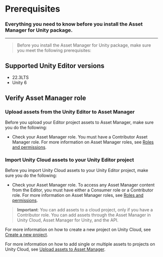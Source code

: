 # Prerequisites

### Everything you need to know before you install the Asset Manager for Unity package.

---

> Before you install the Asset Manager for Unity package, make sure you meet the following prerequisites:

## Supported Unity Editor versions

- 22.3LTS
- Unity 6

## Verify Asset Manager role

### Upload assets from the Unity Editor to Asset Manager

Before you upload your Editor project assets to Asset Manager, make sure you do the following:

- Check your Asset Manager role. You must have a Contributor Asset Manager role. For more information on Asset Manager roles, see [Roles and permissions](https://docs.unity.com/cloud/en-us/asset-manager/org-project-roles).

### Import Unity Cloud assets to your Unity Editor project

Before you import Unity Cloud assets to your Unity Editor project, make sure you do the following:

- Check your Asset Manager role. To access any Asset Manager content from the Editor, you must have either a Consumer role or a Contributor role. For more information on Asset Manager roles, see [Roles and permissions](https://docs.unity.com/cloud/en-us/asset-manager/org-project-roles).

> **Important**: You can add assets to a cloud project, only if you have a Contributor role. You can add assets through the Asset Manager in Unity Cloud, Asset Manager for Unity, and the API.

For more information on how to create a new project on Unity Cloud, see [Create a new project](https://docs.unity.com/cloud/en-us/asset-manager/new-asset-manager-project).

For more information on how to add single or multiple assets to projects on Unity Cloud, see [Upload assets to Asset Manager](upload-assets.md).
